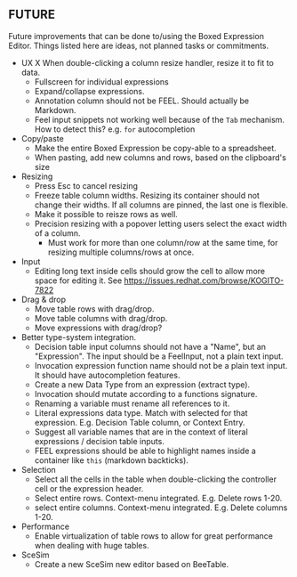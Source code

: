 ## FUTURE 

Future improvements that can be done to/using the Boxed Expression Editor. Things listed here are ideas, not planned tasks or commitments.


- UX
    X When double-clicking a column resize handler, resize it to fit to data.
    - Fullscreen for individual expressions
    - Expand/collapse expressions.
    - Annotation column should not be FEEL. Should actually be Markdown.
    - Feel input snippets not working well because of the `Tab` mechanism. How to detect this? e.g. `for` autocompletion
- Copy/paste
    - Make the entire Boxed Expression be copy-able to a spreadsheet.
    - When pasting, add new columns and rows, based on the clipboard's size
- Resizing
    - Press Esc to cancel resizing
    - Freeze table column widths. Resizing its container should not change their widths. If all columns are pinned, the last one is flexible.
    - Make it possible to reisze rows as well.
    - Precision resizing with a popover letting users select the exact width of a column.
        - Must work for more than one column/row at the same time, for resizing multiple columns/rows at once.
- Input
    - Editing long text inside cells should grow the cell to allow more space for editing it. See https://issues.redhat.com/browse/KOGITO-7822
- Drag & drop
    - Move table rows with drag/drop.
    - Move table columns with drag/drop.
    - Move expressions with drag/drop?
- Better type-system integration.
    - Decision table input columns should not have a "Name", but an "Expression". The input should be a FeelInput, not a plain text input.
    - Invocation expression function name should not be a plain text input. It should have autocompletion features.
    - Create a new Data Type from an expression (extract type).
    - Invocation should mutate according to a functions signature.
    - Renaming a variable must rename all references to it.
    - Literal expressions data type. Match with selected for that expression. E.g. Decision Table column, or Context Entry.
    - Suggest all variable names that are in the context of literal expressions / decision table inputs.
    - FEEL expressions should be able to highlight names inside a container like `this` (markdown backticks).
- Selection
    - Select all the cells in the table when double-clicking the controller cell or the expression header.
    - Select entire rows. Context-menu integrated. E.g. Delete rows 1-20.
    - select entire columns. Context-menu integrated. E.g. Delete columns 1-20.
- Performance
    - Enable virtualization of table rows to allow for great performance when dealing with huge tables.
- SceSim
    - Create a new SceSim new editor based on BeeTable.
